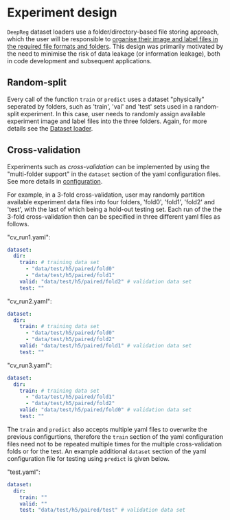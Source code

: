 # Experiment design

`DeepReg` dataset loaders use a folder/directory-based file storing approach, which the
user will be responsible to
[organise their image and label files in the required file formats and folders](doc_data_loader.md).
This design was primarily motivated by the need to minimise the risk of data leakage (or
information leakage), both in code development and subsequent applications.

## Random-split

Every call of the function `train` or `predict` uses a dataset "physically" seperated by
folders, such as 'train', 'val' and 'test' sets used in a random-split experiment. In
this case, user needs to randomly assign available experiment image and label files into
the three folders. Again, for more details see the [Dataset loader](doc_data_loader.md).

## Cross-validation

Experiments such as _cross-validation_ can be implemented by using the "multi-folder
support" in the `dataset` section of the yaml configuration files. See more details in
[configuration](doc_configurtion.md).

For example, in a 3-fold cross-validation, user may randomly partition available
experiment data files into four folders, 'fold0', 'fold1', 'fold2' and 'test', with the
last of which being a hold-out testing set. Each run of the the 3-fold cross-validation
then can be specified in three different yaml files as follows.

"cv_run1.yaml":

```yaml
dataset:
  dir:
    train: # training data set
      - "data/test/h5/paired/fold0"
      - "data/test/h5/paired/fold1"
    valid: "data/test/h5/paired/fold2" # validation data set
    test: ""
```

"cv_run2.yaml":

```yaml
dataset:
  dir:
    train: # training data set
      - "data/test/h5/paired/fold0"
      - "data/test/h5/paired/fold2"
    valid: "data/test/h5/paired/fold1" # validation data set
    test: ""
```

"cv_run3.yaml":

```yaml
dataset:
  dir:
    train: # training data set
      - "data/test/h5/paired/fold1"
      - "data/test/h5/paired/fold2"
    valid: "data/test/h5/paired/fold0" # validation data set
    test: ""
```

The `train` and `predict` also accepts multiple yaml files to overwrite the previous
configurtions, therefore the `train` section of the yaml configuration files need not to
be repeated multiple times for the multiple cross-validation folds or for the test. An
example additional `dataset` section of the yaml configuration file for testing using
`predict` is given below.

"test.yaml":

```yaml
dataset:
  dir:
    train: ""
    valid: ""
    test: "data/test/h5/paired/test" # validation data set
```
